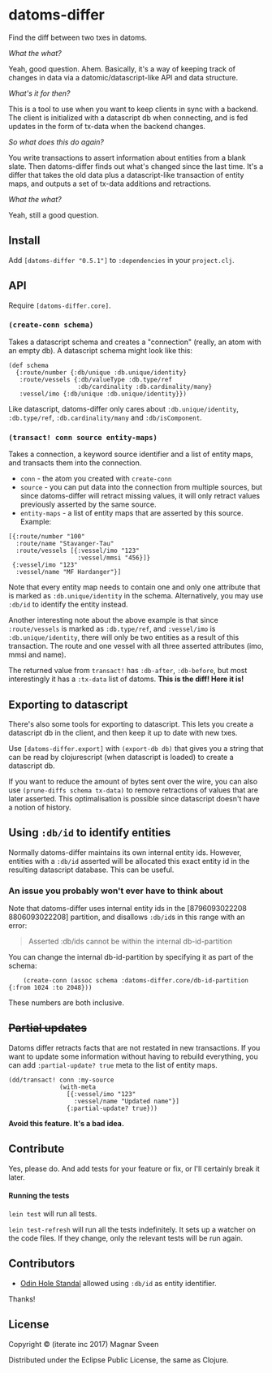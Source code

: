 # datoms-differ

Find the diff between two txes in datoms.

*What the what?*

Yeah, good question. Ahem. Basically, it's a way of keeping track of changes in
data via a datomic/datascript-like API and data structure.

*What's it for then?*

This is a tool to use when you want to keep clients in sync with a backend. The
client is initialized with a datascript db when connecting, and is fed updates
in the form of tx-data when the backend changes.

*So what does this do again?*

You write transactions to assert information about entities from a blank slate.
Then datoms-differ finds out what's changed since the last time. It's a differ
that takes the old data plus a datascript-like transaction of entity maps, and
outputs a set of tx-data additions and retractions.

*What the what?*

Yeah, still a good question.

## Install

Add `[datoms-differ "0.5.1"]` to `:dependencies` in your `project.clj`.

## API

Require `[datoms-differ.core]`.

### `(create-conn schema)`

Takes a datascript schema and creates a "connection" (really, an atom with an
empty db). A datascript schema might look like this:

```
(def schema
  {:route/number {:db/unique :db.unique/identity}
   :route/vessels {:db/valueType :db.type/ref
                   :db/cardinality :db.cardinality/many}
   :vessel/imo {:db/unique :db.unique/identity}})
```

Like datascript, datoms-differ only cares about `:db.unique/identity`,
`:db.type/ref`, `:db.cardinality/many` and `:db/isComponent`.

### `(transact! conn source entity-maps)`

Takes a connection, a keyword source identifier and a list of entity maps, and
transacts them into the connection.

- `conn` - the atom you created with `create-conn`
- `source` - you can put data into the connection from multiple sources, but
  since datoms-differ will retract missing values, it will only retract values
  previously asserted by the same source.
- `entity-maps` - a list of entity maps that are asserted by this source. Example:

```
[{:route/number "100"
  :route/name "Stavanger-Tau"
  :route/vessels [{:vessel/imo "123"
                   :vessel/mmsi "456}]}
 {:vessel/imo "123"
  :vessel/name "MF Hardanger"}]
```

Note that every entity map needs to contain one and only one attribute that is
marked as `:db.unique/identity` in the schema. Alternatively, you may use `:db/id` to identify the entity instead.

Another interesting note about the above example is that since `:route/vessels`
is marked as `:db.type/ref`, and `:vessel/imo` is `:db.unique/identity`, there
will only be two entities as a result of this transaction. The route and one
vessel with all three asserted attributes (imo, mmsi and name).

The returned value from `transact!` has `:db-after`, `:db-before`, but most
interestingly it has a `:tx-data` list of datoms. **This is the diff! Here it
is!**

## Exporting to datascript

There's also some tools for exporting to datascript. This lets you create a
datascript db in the client, and then keep it up to date with new txes.

Use `[datoms-differ.export]` with `(export-db db)` that gives you a string that
can be read by clojurescript (when datascript is loaded) to create a datascript
db.

If you want to reduce the amount of bytes sent over the wire, you can also use
`(prune-diffs schema tx-data)` to remove retractions of values that are later
asserted. This optimalisation is possible since datascript doesn't have a notion
of history.

## Using `:db/id` to identify entities

Normally datoms-differ maintains its own internal entity ids. However, entities
with a `:db/id` asserted will be allocated this exact entity id in the resulting
datascript database. This can be useful.

### An issue you probably won't ever have to think about

Note that datoms-differ uses internal entity ids in the [8796093022208
8806093022208] partition, and disallows `:db/id`s in this range with an error:

> Asserted :db/ids cannot be within the internal db-id-partition

You can change the internal db-id-partition by specifying it as part of the schema:

```
    (create-conn (assoc schema :datoms-differ.core/db-id-partition {:from 1024 :to 2048}))
```

These numbers are both inclusive.

## ~~Partial updates~~

Datoms differ retracts facts that are not restated in new transactions. If you
want to update some information without having to rebuild everything, you can
add `:partial-update? true` meta to the list of entity maps.

```
(dd/transact! conn :my-source
              (with-meta
                [{:vessel/imo "123"
                  :vessel/name "Updated name"}]
                {:partial-update? true}))
```

**Avoid this feature. It's a bad idea.**

## Contribute

Yes, please do. And add tests for your feature or fix, or I'll
certainly break it later.

#### Running the tests

`lein test` will run all tests.

`lein test-refresh` will run all the tests indefinitely. It sets up a
watcher on the code files. If they change, only the relevant tests will be
run again.

## Contributors

- [Odin Hole Standal](https://github.com/Odinodin) allowed using `:db/id` as entity identifier.

Thanks!

## License

Copyright © (iterate inc 2017) Magnar Sveen

Distributed under the Eclipse Public License, the same as Clojure.
